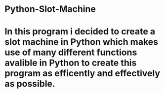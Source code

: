 # Python-Slot-Machine

# In this program i decided to create a slot machine in Python which makes use of many different functions avalible in Python to create this program as efficently and effectively as possible.
